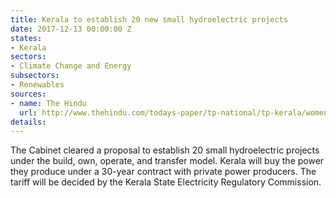 ```yaml
---
title: Kerala to establish 20 new small hydroelectric projects
date: 2017-12-13 00:00:00 Z
states:
- Kerala
sectors:
- Climate Change and Energy
subsectors:
- Renewables
sources:
- name: The Hindu
  url: http://www.thehindu.com/todays-paper/tp-national/tp-kerala/womens-panel-to-get-more-powers/article21286587.ece
details: 
---
```


The Cabinet cleared a proposal to establish 20 small hydroelectric projects under the build, own, operate, and transfer model. Kerala will buy the power they produce under a 30-year contract with private power producers. The tariff will be decided by the Kerala State Electricity Regulatory Commission. 
